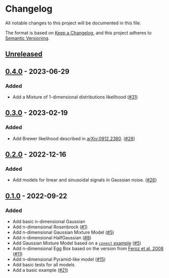 # Changelog

All notable changes to this project will be documented in this file.

The format is based on [Keep a Changelog](https://keepachangelog.com/en/1.0.0/),
and this project adheres to [Semantic Versioning](https://semver.org/spec/v2.0.0.html).

## [Unreleased]

## [0.4.0] - 2023-06-29

### Added

- Add a Mixture of 1-dimensional distributions likelihood ([#31](https://github.com/mj-will/nessai-models/pull/31))


## [0.3.0] - 2023-02-19

### Added

- Add Brewer likelihood described in [arXiv:0912.2380](https://arxiv.org/abs/0912.2380). ([#28](https://github.com/mj-will/nessai-models/pull/28))

## [0.2.0] - 2022-12-16

### Added

- Add models for linear and sinusoidal signals in Gaussian noise. ([#26](https://github.com/mj-will/nessai-models/pull/26))

## [0.1.0] - 2022-09-22

### Added

- Add basic n-dimensional Gaussian
- Add n-dimensional Rosenbrock ([#1](https://github.com/mj-will/nessai-models/pull/1))
- Add n-dimensional Gaussian Mixture Model ([#5](https://github.com/mj-will/nessai-models/pull/5))
- Add n-dimensional HalfGaussian ([#8](https://github.com/mj-will/nessai-models/pull/8))
- Add Gaussian Mixture Model based on a [`cpnest` example](https://github.com/johnveitch/cpnest/blob/master/examples/gaussianmixture.py) ([#5](https://github.com/mj-will/nessai-models/pull/5))
- Add n-dimensional Egg Box based on the version from [Feroz et al. 2008](https://arxiv.org/abs/0809.3437) ([#11](https://github.com/mj-will/nessai-models/pull/11))
- Add n-dimensional Pyramid-like model ([#15](https://github.com/mj-will/nessai-models/pull/15))
- Add basic tests for all models
- Add a basic example ([#21](https://github.com/mj-will/nessai-models/pull/21))

[Unreleased]: https://github.com/mj-will/nessai-models/compare/v0.4.0...HEAD
[0.4.0]: https://github.com/mj-will/nessai-models/compare/v0.3.0...v0.4.0
[0.3.0]: https://github.com/mj-will/nessai-models/compare/v0.2.0...v0.3.0
[0.2.0]: https://github.com/mj-will/nessai-models/compare/v0.1.0...v0.2.0
[0.1.0]: https://github.com/mj-will/nessai-models/releases/tag/v0.1.0
